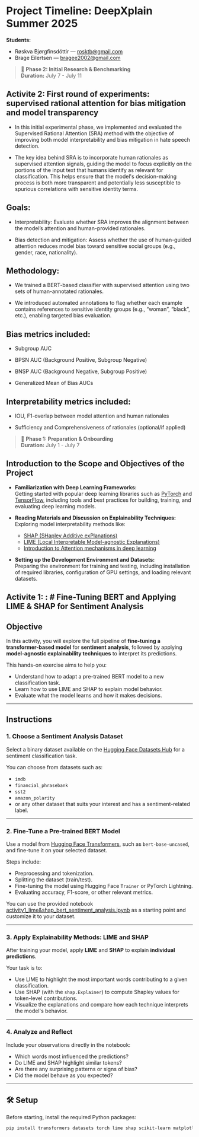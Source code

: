 # Project Timeline: DeepXplain Summer 2025

**Students:**  
- Røskva Bjørgfinsdóttir — [rosktb@gmail.com](mailto:rosktb@gmail.com)  
- Brage Eilertsen — [bragee2002@gmail.com](mailto:bragee2002@gmail.com)

> 📅 **Phase 2: Initial Research & Benchmarking**  
> **Duration:** July 7 - July 11
## Activite 2: First round of experiments: supervised rational attention for bias mitigation and model transparency
- In this initial experimental phase, we implemented and evaluated the Supervised Rational Attention (SRA) method with the objective of improving both model interpretability and bias mitigation in hate speech detection.

- The key idea behind SRA is to incorporate human rationales as supervised attention signals, guiding the model to focus explicitly on the portions of the input text that humans identify as relevant for classification. This helps ensure that the model's decision-making process is both more transparent and potentially less susceptible to spurious correlations with sensitive identity terms.

## Goals:
- Interpretability: Evaluate whether SRA improves the alignment between the model’s attention and human-provided rationales.

- Bias detection and mitigation: Assess whether the use of human-guided attention reduces model bias toward sensitive social groups (e.g., gender, race, nationality).

## Methodology:
- We trained a BERT-based classifier with supervised attention using two sets of human-annotated rationales.

- We introduced automated annotations to flag whether each example contains references to sensitive identity groups (e.g., “woman”, “black”, etc.), enabling targeted bias evaluation.

## Bias metrics included:

 - Subgroup AUC

- BPSN AUC (Background Positive, Subgroup Negative)

- BNSP AUC (Background Negative, Subgroup Positive)

- Generalized Mean of Bias AUCs

## Interpretability metrics included:

- IOU, F1-overlap between model attention and human rationales

- Sufficiency and Comprehensiveness of rationales (optional/if applied)


> 📅 **Phase 1: Preparation & Onboarding**  
> **Duration:** July 1 - July 7
## Introduction to the Scope and Objectives of the Project

- **Familiarization with Deep Learning Frameworks:**  
  Getting started with popular deep learning libraries such as [PyTorch](https://pytorch.org/) and [TensorFlow](https://www.tensorflow.org/), including tools and best practices for building, training, and evaluating deep learning models.

- **Reading Materials and Discussion on Explainability Techniques:**  
  Exploring model interpretability methods like:
  - [SHAP (SHapley Additive exPlanations)](https://shap.readthedocs.io/)
  - [LIME (Local Interpretable Model-agnostic Explanations)](https://lime-ml.readthedocs.io/)
  - [Introduction to Attention mechanisms in deep learning](https://www.ibm.com/think/topics/attention-mechanism)

- **Setting up the Development Environment and Datasets:**  
  Preparing the environment for training and testing, including installation of required libraries, configuration of GPU settings, and loading relevant datasets.

## Activite 1: : # Fine-Tuning BERT and Applying LIME & SHAP for Sentiment Analysis  

## Objective

In this activity, you will explore the full pipeline of **fine-tuning a transformer-based model** for **sentiment analysis**, followed by applying **model-agnostic explainability techniques** to interpret its predictions.

This hands-on exercise aims to help you:

- Understand how to adapt a pre-trained BERT model to a new classification task.
- Learn how to use LIME and SHAP to explain model behavior.
- Evaluate what the model learns and how it makes decisions.

---

## Instructions

### 1. Choose a Sentiment Analysis Dataset

Select a binary dataset available on the [Hugging Face Datasets Hub](https://huggingface.co/datasets) for a sentiment classification task.

You can choose from datasets such as:
- `imdb`
- `financial_phrasebank`
- `sst2`
- `amazon_polarity`
- or any other dataset that suits your interest and has a sentiment-related label.
---

### 2. Fine-Tune a Pre-trained BERT Model

Use a model from [Hugging Face Transformers](https://huggingface.co/models), such as `bert-base-uncased`, and fine-tune it on your selected dataset.

Steps include:
- Preprocessing and tokenization.
- Splitting the dataset (train/test).
- Fine-tuning the model using Hugging Face `Trainer` or PyTorch Lightning.
- Evaluating accuracy, F1-score, or other relevant metrics.

You can use the provided notebook [activity1_lime&shap_bert_sentiment_analysis.ipynb](https://github.com/franciellevargas/DeepXplain/blob/4d092be2ceb0a4e9b8fe2676dd942dc96451afbe/code/activity1_lime%26shap_bert_sentiment_analysis.ipynb) as a starting point and customize it to your dataset.

---

### 3. Apply Explainability Methods: LIME and SHAP

After training your model, apply **LIME** and **SHAP** to explain **individual predictions**.

Your task is to:
- Use LIME to highlight the most important words contributing to a given classification.
- Use SHAP (with the `shap.Explainer`) to compute Shapley values for token-level contributions.
- Visualize the explanations and compare how each technique interprets the model's behavior.

---

### 4. Analyze and Reflect

Include your observations directly in the notebook:
- Which words most influenced the predictions?
- Do LIME and SHAP highlight similar tokens?
- Are there any surprising patterns or signs of bias?
- Did the model behave as you expected?

---

## 🛠️ Setup

Before starting, install the required Python packages:

```bash
pip install transformers datasets torch lime shap scikit-learn matplotlib seaborn

